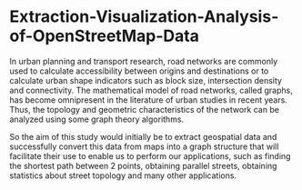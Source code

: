 # Extraction-Visualization-Analysis-of-OpenStreetMap-Data


In urban planning and transport research, road networks are commonly used to calculate accessibility between origins and destinations or to calculate urban shape indicators such as block size, intersection density and connectivity. The mathematical model of road networks, called graphs, has become omnipresent in the literature of urban studies in recent years. Thus, the topology and geometric characteristics of the network can be analyzed using some graph theory algorithms.

So the aim of this study would initially be to extract geospatial data and successfully convert this data from maps into a graph structure that will facilitate their use to enable us to perform our applications, such as finding the shortest path between 2 points, obtaining parallel streets, obtaining statistics about street topology and many other applications.
